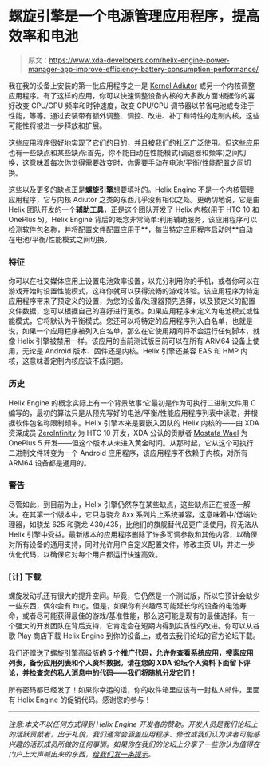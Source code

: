 # 螺旋引擎是一个电源管理应用程序，提高效率和电池

> 原文：<https://www.xda-developers.com/helix-engine-power-manager-app-improve-efficiency-battery-consumption-performance/>

我在我的设备上安装的第一批应用程序之一是 [Kernel Adiutor](https://www.xda-developers.com/kernel-adiutor-tweaker/) 或另一个内核调整应用程序。有了这样的应用，你可以快速调整设备内核的大多数方面:根据你的喜好改变 CPU/GPU 频率和时钟速度，改变 CPU/GPU 调节器以节省电池或专注于性能，等等。通过安装带有额外调整、调控、改进、补丁和特性的定制内核，这些可能性将被进一步释放和扩展。

这些应用程序很好地实现了它们的目的，并且被我们的社区广泛使用。但这些应用也有一些缺点和某些缺点:首先，你不能自动在性能模式(调速器和频率)之间切换，这意味着每次你觉得需要改变时，你需要手动在电池/平衡/性能配置之间切换。

这些以及更多的缺点正是**螺旋引擎**想要填补的。Helix Engine 不是一个内核管理应用程序，它与内核 Adiutor 之类的东西几乎没有相似之处。更确切地说，它是由 Helix 团队开发的一个**辅助工具**，正是这个团队开发了 Helix 内核(用于 HTC 10 和 OnePlus 5)。Helix Engine 背后的概念非常简单:利用辅助服务，该应用程序可以检测软件包名称，并将配置文件配置应用于**，每当特定应用程序启动时**自动在电池/平衡/性能模式之间切换。

### 特征

你可以在社交媒体应用上设置电池效率设置，以充分利用你的手机，或者你可以在游戏开始时设置性能模式，这样你就可以获得流畅的游戏体验。该应用程序为特定应用程序带来了预定义的设置，为您的设备/处理器预先选择，以及预定义的配置文件数据，您可以根据自己的喜好进行更改。如果应用程序未定义为电池模式或性能模式，它将默认为平衡模式。您还可以将特定的应用程序列入白名单，也就是说，如果一个应用程序被列入白名单，那么在它使用期间将不会运行任何脚本，就像 Helix 引擎被禁用一样。该应用的当前测试版目前可以在所有 ARM64 设备上使用，无论是 Android 版本、固件还是内核。Helix 引擎还兼容 EAS 和 HMP 内核，这意味着定制内核应该不成问题。

### 历史

Helix Engine 的概念实际上有一个背景故事:它最初是作为可执行二进制文件用 C 编写的，最初的算法只是从预先写好的电池/平衡/性能应用程序列表中读取，并根据软件包名称限制频率。Helix 引擎本来是要嵌入团队的 Helix 内核的——由 XDA 资深成员 [ZeroInfinity](https://forum.xda-developers.com/member.php?u=4388232) 为 HTC 10 开发，XDA 公认的贡献者 [Mostafa Wael](https://forum.xda-developers.com/member.php?u=5060769) 为 OnePlus 5 开发——但这个版本从未进入黄金时间。从那时起，它从这个可执行二进制文件转变为一个 Android 应用程序，该应用程序不依赖于内核，对所有 ARM64 设备都是通用的。

### 警告

尽管如此，到目前为止，Helix 引擎仍然存在某些缺点，这些缺点正在被逐一解决。在其第一个版本中，它只与骁龙 8xx 系列片上系统兼容，这意味着中/低端处理器，如骁龙 625 和骁龙 430/435，比他们的旗舰替代品更广泛使用，将无法从 Helix 引擎中受益。最新版本的应用程序删除了许多可调参数和其他内容，以确保对所有设备的通用支持，同时允许用户自定义配置文件，修改主页 UI，并进一步优化代码，以确保它对每个用户都运行快速高效。

### [计] 下载

螺旋发动机还有很大的提升空间。毕竟，它仍然是一个测试版，所以它预计会缺少一些东西，偶尔会有 bug。但是，如果你有兴趣尽可能延长你的设备的电池寿命，或者尽可能获得最佳的游戏/基准性能，那么这可能是现有的最佳选择。有一个强大的开发团队在背后支持，它肯定会在短期内得到实质性的改进。你可以从谷歌 Play 商店下载 Helix Engine 到你的设备上，或者去我们论坛的官方论坛下载。

我们还赠送了螺旋引擎高级版**的 5 个推广代码，允许你查看系统应用，搜索应用列表，备份应用列表和个人资料数据。请在您的 XDA 论坛个人资料下面留下评论，并检查您的私人消息中的代码——我们将随机分发它们！**

所有密码都已经发了！如果你幸运的话，你的收件箱里应该有一封私人邮件，里面有 Helix Engine 的促销代码。感谢您的参与！

* * *

*注意:本文不以任何方式得到 Helix Engine 开发者的赞助。开发人员是我们论坛上的活跃贡献者，出于礼貌，我们通常会涵盖应用程序、修改或我们认为读者可能感兴趣的活跃成员所做的任何事情。如果你在我们的论坛上分享了一些你认为值得在门户上大声喊出来的东西，[给我们发一条提示](https://www.xda-developers.com/tip-us/)。*